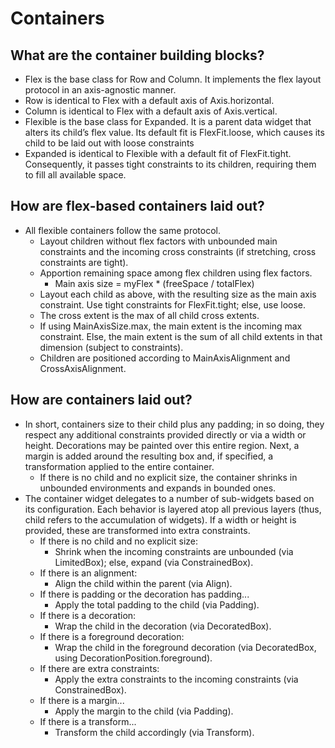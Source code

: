 # Containers


## What are the container building blocks?

* Flex is the base class for Row and Column. It implements the flex layout protocol in an axis-agnostic manner.
* Row is identical to Flex with a default axis of Axis.horizontal.
* Column is identical to Flex with a default axis of Axis.vertical.
* Flexible is the base class for Expanded. It is a parent data widget that alters its child’s flex value. Its default fit is FlexFit.loose, which causes its child to be laid out with loose constraints
* Expanded is identical to Flexible with a default fit of FlexFit.tight. Consequently, it passes tight constraints to its children, requiring them to fill all available space.

## How are flex-based containers laid out?

* All flexible containers follow the same protocol.
  * Layout children without flex factors with unbounded main constraints and the incoming cross constraints \(if stretching, cross constraints are tight\).
  * Apportion remaining space among flex children using flex factors.
    * Main axis size = myFlex \* \(freeSpace / totalFlex\)
  * Layout each child as above, with the resulting size as the main axis constraint. Use tight constraints for FlexFit.tight; else, use loose.
  * The cross extent is the max of all child cross extents.
  * If using MainAxisSize.max, the main extent is the incoming max constraint. Else, the main extent is the sum of all child extents in that dimension \(subject to constraints\).
  * Children are positioned according to MainAxisAlignment and CrossAxisAlignment.

## How are containers laid out?

* In short, containers size to their child plus any padding; in so doing, they respect any additional constraints provided directly or via a width or height. Decorations may be painted over this entire region. Next, a margin is added around the resulting box and, if specified, a transformation applied to the entire container.
  * If there is no child and no explicit size, the container shrinks in unbounded environments and expands in bounded ones.
* The container widget delegates to a number of sub-widgets based on its configuration. Each behavior is layered atop all previous layers \(thus, child refers to the accumulation of widgets\). If a width or height is provided, these are transformed into extra constraints.
  * If there is no child and no explicit size:
    * Shrink when the incoming constraints are unbounded \(via LimitedBox\); else, expand \(via ConstrainedBox\).
  * If there is an alignment:
    * Align the child within the parent \(via Align\).
  * If there is padding or the decoration has padding...
    * Apply the total padding to the child \(via Padding\).
  * If there is a decoration:
    * Wrap the child in the decoration \(via DecoratedBox\).
  * If there is a foreground decoration:
    * Wrap the child in the foreground decoration \(via DecoratedBox, using DecorationPosition.foreground\).
  * If  there are extra constraints:
    * Apply the extra constraints to the incoming constraints \(via ConstrainedBox\).
  * If there is a margin...
    * Apply the margin to the child \(via Padding\).
  * If there is a transform...
    * Transform the child accordingly \(via Transform\).

